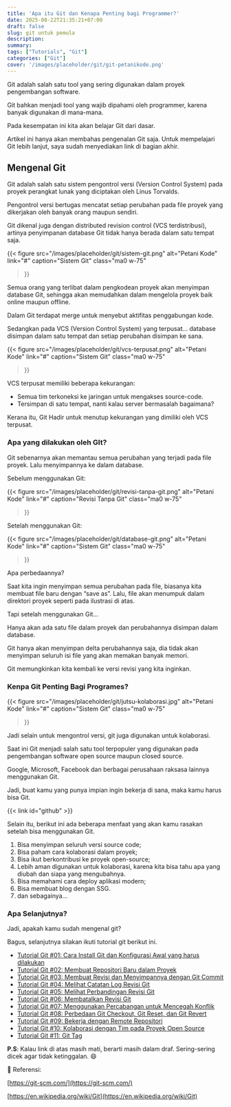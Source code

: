 ```yaml
---
title: 'Apa itu Git dan Kenapa Penting bagi Programmer?'
date: 2025-08-22T21:35:21+07:00
draft: false
slug: git untuk pemula
description:
summary:
tags: ["Tutorials", "Git"]
categories: ["Git"]
cover: '/images/placeholder/git/git-petanikode.png'
---
```



Git adalah salah satu tool yang sering digunakan dalam proyek pengembangan software.

Git bahkan menjadi tool yang wajib dipahami oleh programmer, karena banyak digunakan di mana-mana.

Pada kesempatan ini kita akan belajar Git dari dasar.

Artikel ini hanya akan membahas pengenalan Git saja. Untuk mempelajari Git lebih lanjut, saya sudah menyediakan link di bagian akhir.

## Mengenal Git

Git adalah salah satu sistem pengontrol versi (Version Control System) pada proyek perangkat lunak yang diciptakan oleh Linus Torvalds.

Pengontrol versi bertugas mencatat setiap perubahan pada file proyek yang dikerjakan oleh banyak orang maupun sendiri.

Git dikenal juga dengan distributed revision control (VCS terdistribusi), artinya penyimpanan database Git tidak hanya berada dalam satu tempat saja.

{{< figure
  src="/images/placeholder/git/sistem-git.png"
  alt="Petani Kode"
  link="#"
  caption="Sistem Git"
  class="ma0 w-75"
>}}

Semua orang yang terlibat dalam pengkodean proyek akan menyimpan database Git, sehingga akan memudahkan dalam mengelola proyek baik online maupun offline.

Dalam Git terdapat merge untuk menyebut aktifitas penggabungan kode.

Sedangkan pada VCS (Version Control System) yang terpusat… database disimpan dalam satu tempat dan setiap perubahan disimpan ke sana.

{{< figure
  src="/images/placeholder/git/vcs-terpusat.png"
  alt="Petani Kode"
  link="#"
  caption="Sistem Git"
  class="ma0 w-75"
>}}

VCS terpusat memiliki beberapa kekurangan:
- Semua tim terkoneksi ke jaringan untuk mengakses source-code.
- Tersimpan di satu tempat, nanti kalau server bermasalah bagaimana?

Kerana itu, Git Hadir untuk menutup kekurangan yang dimiliki oleh VCS terpusat.


### Apa yang dilakukan oleh GIt?

Git sebenarnya akan memantau semua perubahan yang terjadi pada file proyek. Lalu menyimpannya ke dalam database.

Sebelum menggunakan Git:

{{< figure
  src="/images/placeholder/git/revisi-tanpa-git.png"
  alt="Petani Kode"
  link="#"
  caption="Revisi Tanpa Git"
  class="ma0 w-75"
>}}

Setelah menggunakan Git:

{{< figure
  src="/images/placeholder/git/database-git.png"
  alt="Petani Kode"
  link="#"
  caption="Sistem Git"
  class="ma0 w-75"
>}}

Apa perbedaannya?

Saat kita ingin menyimpan semua perubahan pada file, biasanya kita membuat file baru dengan “save as”. Lalu, file akan menumpuk dalam direktori proyek seperti pada ilustrasi di atas.

Tapi setelah menggunakan Git…

Hanya akan ada satu file dalam proyek dan perubahannya disimpan dalam database.

Git hanya akan menyimpan delta perubahannya saja, dia tidak akan menyimpan seluruh isi file yang akan memakan banyak memori.

Git memungkinkan kita kembali ke versi revisi yang kita inginkan.

### Kenpa Git Penting Bagi Programes?

{{< figure
  src="/images/placeholder/git/jutsu-kolaborasi.jpg"
  alt="Petani Kode"
  link="#"
  caption="Sistem Git"
  class="ma0 w-75"
>}}

Jadi selain untuk mengontrol versi, git juga digunakan untuk kolaborasi.

Saat ini Git menjadi salah satu tool terpopuler yang digunakan pada pengembangan software open source maupun closed source.

Google, Microsoft, Facebook dan berbagai perusahaan raksasa lainnya menggunakan Git.

Jadi, buat kamu yang punya impian ingin bekerja di sana, maka kamu harus bisa Git.

{{< link id="github" >}}

Selain itu, berikut ini ada beberapa menfaat yang akan kamu rasakan setelah bisa menggunakan Git.

1. Bisa menyimpan seluruh versi source code;
2. Bisa paham cara kolaborasi dalam proyek;
3. Bisa ikut berkontribusi ke proyek open-source;
4. Lebih aman digunakan untuk kolaborasi, karena kita bisa tahu apa yang diubah dan siapa yang mengubahnya.
5. Bisa memahami cara deploy aplikasi modern;
6. Bisa membuat blog dengan SSG.
7. dan sebagainya…

### Apa Selanjutnya?
Jadi, apakah kamu sudah mengenal git?

Bagus, selanjutnya silakan ikuti tutorial git berikut ini.

- [Tutorial Git #01: Cara Install Git dan Konfigurasi Awal yang harus dilakukan](git-install)
- [Tutorial Git #02: Membuat Repositori Baru dalam Proyek](#)
- [Tutorial Git #03: Membuat Revisi dan Menyimpannya dengan Git Commit](#)
- [Tutorial Git #04: Melihat Catatan Log Revisi Git](#)
- [Tutorial Git #05: Melihat Perbandingan Revisi Git](#)
- [Tutorial Git #06: Membatalkan Revisi Git](#)
- [Tutorial Git #07: Menggunakan Percabangan untuk Mencegah Konflik](#)
- [Tutorial Git #08: Perbedaan Git Checkout, Git Reset, dan Git Revert](#)
- [Tutorial Git #09: Bekerja dengan Remote Repositori](#)
- [Tutorial Git #10: Kolaborasi dengan Tim pada Proyek Open Source](#)
- [Tutorial Git #11: Git Tag](#)

**P.S**: Kalau link di atas masih mati, berarti masih dalam draf. Sering-sering dicek agar tidak ketinggalan. 😄

📖 Referensi:

[https://git-scm.com/](https://git-scm.com/)

[https://en.wikipedia.org/wiki/Git](https://en.wikipedia.org/wiki/Git)